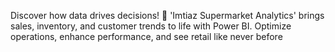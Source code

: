 Discover how data drives decisions! 🚀 'Imtiaz Supermarket Analytics' brings sales, inventory, and customer trends to life with Power BI.
Optimize operations, enhance performance, and see retail like never before

